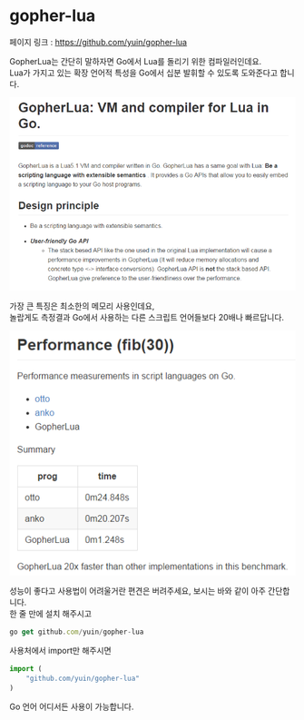 # gopher-lua

페이지 링크 : https://github.com/yuin/gopher-lua  

GopherLua는 간단히 말하자면 Go에서 Lua를 돌리기 위한 컴파일러인데요.  
Lua가 가지고 있는 확장 언어적 특성을 Go에서 십분 발휘할 수 있도록 도와준다고 합니다.  

![이미지](../img/004-19-01.PNG)  

가장 큰 특징은 최소한의 메모리 사용인데요,  
놀랍게도 측정결과 Go에서 사용하는 다른 스크립트 언어들보다 20배나 빠르답니다.  

![이미지](../img/004-19-02.PNG)

성능이 좋다고 사용법이 어려울거란 편견은 버려주세요, 보시는 바와 같이 아주 간단합니다.  
한 줄 만에 설치 해주시고

```javascript
go get github.com/yuin/gopher-lua
```  

사용처에서 import만 해주시면
```javascript
import (
    "github.com/yuin/gopher-lua"
)
```
Go 언어 어디서든 사용이 가능합니다.
